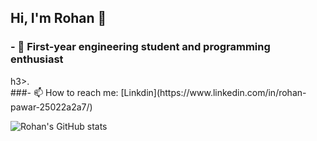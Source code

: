## Hi, I'm Rohan 👋

<h3>- 🔭 First-year engineering student and programming enthusiast</h3>h3>.</br>
###-  📫 How to reach me: [Linkdin](https://www.linkedin.com/in/rohan-pawar-25022a2a7/)</br>

<!--
**Rohan13253/Rohan13253** is a ✨ _special_ ✨ repository because its `README.md` (this file) appears on your GitHub profile.

Here are some ideas to get you started:

- 🔭 First-year engineering student and programming enthusiast 
<!--- 👯 I’m looking to collaborate on ...
- 🤔 I’m looking for help with ...
- 💬 Ask me about ...
- 📫 How to reach me: ...
- 😄 Pronouns: ...
- ⚡ Fun fact: ...
![Rohan's GitHub stats](https://github-readme-stats.vercel.app/api?username=rohan13253&hide=contribs,prs)
-->
![Rohan's GitHub stats](https://github-readme-stats.vercel.app/api?username=rohan13253&show_icons=true&theme=radical)
